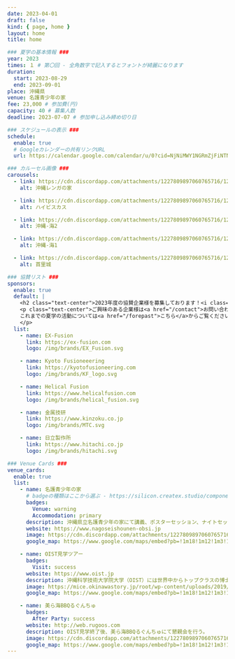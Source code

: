 ```yaml
---
date: 2023-04-01
draft: false
kind: { page, home }
layout: home
title: home

### 夏学の基本情報 ###
year: 2023
times: １ # 第〇回 - 全角数字で記入するとフォントが綺麗になります
duration:
  start: 2023-08-29
  end: 2023-09-01
place: 沖縄県
venue: 名護青少年の家
fee: 23,000 # 参加費(円)
capacity: 40 # 募集人数
deadline: 2023-07-07 # 参加申し込み締め切り日

### スケジュールの表示 ###
schedule:
  enable: true
  # Googleカレンダーの共有リンクURL
  url: https://calendar.google.com/calendar/u/0?cid=NjNiMWY1NGRmZjFiNTNhZmE1MWY4N2I1MmZjZGIwZGUxYjkzODA0MmY4MDJjZjk2MWM5ZjRmYzFkMzY0MmQ2YUBncm91cC5jYWxlbmRhci5nb29nbGUuY29t

### カルーセル画像 ###
carousels:
  - link: https://cdn.discordapp.com/attachments/1227809897060765716/1227859268506484847/64ccceeb0d9c18b3.webp?ex=6629f00e&is=66177b0e&hm=e9ff72da559b4dbc53defd65c396cd000cb106723c7cd2ed563f0fb3a306562a&
    alt: 沖縄レンガの家

  - link: https://cdn.discordapp.com/attachments/1227809897060765716/1227859268921983018/c3f962f9173f8fec.webp?ex=6629f00e&is=66177b0e&hm=f903403a5d4444b0acb54716e87e76194236ff64e7eeb56a5c8dd660ebf9d8f3&
    alt: ハイビスカス

  - link: https://cdn.discordapp.com/attachments/1227809897060765716/1227859269307731988/cb08f9afd23c0203.webp?ex=6629f00e&is=66177b0e&hm=4e3ae0c2b25e89a657b9d269175b28d8f710f9bfa5daed5588882cdf29b9c64e&
    alt: 沖縄-海2

  - link: https://cdn.discordapp.com/attachments/1227809897060765716/1227859269672501350/e6e43382f86e2e94.webp?ex=6629f00e&is=66177b0e&hm=9f262ea5ef832d99c0cf0e5b01bca28bf2afeb0518f26e2b7e133f5e098d8a60&
    alt: 沖縄-海1

  - link: https://cdn.discordapp.com/attachments/1227809897060765716/1227859269995724893/ace1805437ad7700.webp?ex=6629f00e&is=66177b0e&hm=c3c25183589d8c77f5e7c177ffa8a0ea04917e7edcbd4f94c8730f634e5ad1b1&
    alt: 首里城

### 協賛リスト ###
sponsors:
  enable: true
  default: |
    <h2 class="text-center">2023年度の協賛企業様を募集しております！<i class="bx bxs-megaphone bx-tada"></i></h2>
    <p class="text-center">ご興味のある企業様は<a href="/contact">お問い合わせフォーム</a>からご連絡ください。</br>
    これまでの夏学の活動については<a href="/forepast">こちら</a>からご覧ください。
    </p>
  list:
    - name: EX-Fusion
      link: https://ex-fusion.com
      logo: /img/brands/EX_Fusion.svg

    - name: Kyoto Fusioneeering
      link: https://kyotofusioneering.com
      logo: /img/brands/KF_logo.svg

    - name: Helical Fusion
      link: https://www.helicalfusion.com
      logo: /img/brands/helical_fusion.svg

    - name: 金属技研
      link: https://www.kinzoku.co.jp
      logo: /img/brands/MTC.svg

    - name: 日立製作所
      link: https://www.hitachi.co.jp
      logo: /img/brands/hitachi.svg

### Venue Cards ###
venue_cards:
  enable: true
  list:
    - name: 名護青少年の家
      # badgeの種類はここから選ぶ - https://silicon.createx.studio/components/badges.html
      badges:
        Venue: warning
        Accommodation: primary
      description: 沖縄県立名護青少年の家にて講義、ポスターセッション、ナイトセッションを行う。また、宿泊もここで行う。
      website: https://www.nagoseishounen-obsi.jp
      image: https://cdn.discordapp.com/attachments/1227809897060765716/1227859575156510770/ef1f9ff553bb112a.webp?ex=6629f057&is=66177b57&hm=8c8dc3cf5e5f949bb9b4a489a82953dd3477a0b38ffc0381dc82a8ee70d75ea0&
      google_map: https://www.google.com/maps/embed?pb=!1m18!1m12!1m3!1d30240.439060338234!2d127.97643952520158!3d26.587692947129042!2m3!1f0!2f0!3f0!3m2!1i1024!2i768!4f13.1!3m3!1m2!1s0x34e4559502493bc5%3A0x3cc5cae089a4b3bf!2z5ZCN6K236Z2S5bCR5bm044Gu5a62!5e0!3m2!1sja!2sjp!4v1685698667028!5m2!1sja!2sjp

    - name: OIST見学ツアー
      badges:
        Visit: success
      website: https://www.oist.jp
      description: 沖縄科学技術大学院大学（OIST）には世界中からトップクラスの博士課程学生、教員及び職員が集まっている。この夏の学校では、OISTの<strong>キャンパスツアー</strong>と<strong>研究室見学</strong>を行うことで、OISTの研究環境を体験することができる。
      image: https://mice.okinawastory.jp/root/wp-content/uploads/2019/12/img01-3.jpg
      google_map: https://www.google.com/maps/embed?pb=!1m18!1m12!1m3!1d57147.74361650041!2d127.75808912167966!3d26.464302700000008!2m3!1f0!2f0!3f0!3m2!1i1024!2i768!4f13.1!3m3!1m2!1s0x34e5051e1fae0a9f%3A0x10309c17f466cc24!2z5rKW57iE56eR5a2m5oqA6KGT5aSn5a2m6Zmi5aSn5a2m!5e0!3m2!1sja!2sjp!4v1685698827141!5m2!1sja!2sjp

    - name: 美ら海BBQるぐんちゅ
      badges:
        After Party: success
      website: http://web.rugoos.com
      description: OIST見学終了後、美ら海BBQるぐんちゅにて懇親会を行う。
      image: https://cdn.discordapp.com/attachments/1227809897060765716/1227859574887809056/40bd3b29cc62e2fe.webp?ex=6629f057&is=66177b57&hm=5dd923da7a0b267fe1dd14a166592621218408792ecbebe11c3dcdcbe1b6498b&
      google_map: https://www.google.com/maps/embed?pb=!1m18!1m12!1m3!1d64067.43629028195!2d127.87037298737174!3d26.605240763149904!2m3!1f0!2f0!3f0!3m2!1i1024!2i768!4f13.1!3m3!1m2!1s0x34e4fd6bf913bb7f%3A0x298006aeae5a7819!2z576O44KJ5rW3QkJR44KL44GQ44KT44Gh44KF!5e0!3m2!1sja!2sjp!4v1685698353825!5m2!1sja!2sjp
---
```

